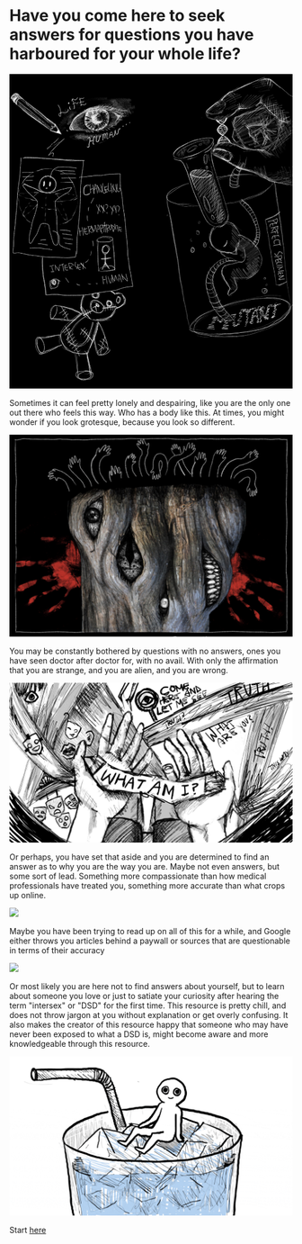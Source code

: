 <h1>Have you come here to seek answers for questions you have harboured for your whole life?</h1>

![](https://github.com/mintyfresh8188/intersex101/blob/main/IMG_0073%202.jpg)

Sometimes it can feel pretty lonely and despairing, like you are the only one out there who feels this way. Who has a body like this. At times, you might wonder if you look grotesque, because you look so different. 

![](https://github.com/mintyfresh8188/intersex101/blob/main/IMG_0067.jpg)

You may be constantly bothered by questions with no answers, ones you have seen doctor after doctor for, with no avail. With only the affirmation that you are strange, and you are alien, and you are wrong.

![](https://github.com/mintyfresh8188/intersex101/blob/main/IMG_0072.JPG)

Or perhaps, you have set that aside and you are determined to find an answer as to why you are the way you are. Maybe not even answers, but some sort of lead. Something more compassionate than how medical professionals have treated you, something more accurate than what crops up online. 

![](https://github.com/mintyfresh8188/intersex101/blob/main/magnifying-glass-eye.gif)

Maybe you have been trying to read up on all of this for a while, and Google either throws you articles behind a paywall or sources that are questionable in terms of their accuracy

![](https://github.com/mintyfresh8188/intersex101/blob/main/computer.gif)

Or most likely you are here not to find answers about yourself, but to learn about someone you love or just to satiate your curiosity after hearing the term "intersex" or "DSD" for the first time. This resource is pretty chill, and does not throw jargon at you without explanation or get overly confusing. It also makes the creator of this resource happy that someone who may have never been exposed to what a DSD is, might become aware and more knowledgeable through this resource.

![](https://github.com/mintyfresh8188/intersex101/blob/main/how-to-5.gif)

Start [here](https://github.com/mintyfresh8188/intersex101/blob/main/J115_INTRO_TO_INTERSEX.md)
